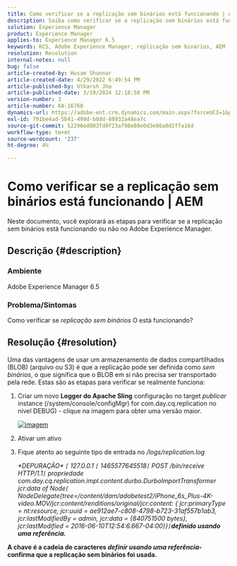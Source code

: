 ```yaml
---
title: Como verificar se a replicação sem binários está funcionando | AEM
description: Saiba como verificar se a replicação sem binários está funcionando ou não no Adobe Experience Manager.
solution: Experience Manager
product: Experience Manager
applies-to: Experience Manager 6.5
keywords: KCS, Adobe Experience Manager, replicação sem binários, AEM
resolution: Resolution
internal-notes: null
bug: false
article-created-by: Husam Shunnar
article-created-date: 4/29/2022 6:49:54 PM
article-published-by: Utkarsh Jha
article-published-date: 3/19/2024 12:18:58 PM
version-number: 3
article-number: KA-16760
dynamics-url: https://adobe-ent.crm.dynamics.com/main.aspx?forceUCI=1&pagetype=entityrecord&etn=knowledgearticle&id=5df78e22-edc7-ec11-a7b6-0022480a1d64
exl-id: 791be4ad-5b41-499d-b0dd-80932a48ea7c
source-git-commit: 52296ed003fd0f23a798e80e0d3e86a0d2ffa16d
workflow-type: tm+mt
source-wordcount: '237'
ht-degree: 4%

---
```


# Como verificar se a replicação sem binários está funcionando | AEM


Neste documento, você explorará as etapas para verificar se a replicação sem binários está funcionando ou não no Adobe Experience Manager.

## Descrição {#description}


### <b>Ambiente</b>

Adobe Experience Manager 6.5



### <b>Problema/Sintomas</b>

Como verificar se *replicação sem binários* O está funcionando?


## Resolução {#resolution}


Uma das vantagens de usar um armazenamento de dados compartilhados (BLOB) (arquivo ou S3) é que a replicação pode ser definida como *sem binários*, o que significa que o BLOB em si não precisa ser transportado pela rede. Estas são as etapas para verificar se realmente funciona:

1. Criar um novo <b>Logger do Apache Sling</b> configuração no target *publicar* instance (/system/console/configMgr) for com.day.cq.replication no nível DEBUG) - clique na imagem para obter uma versão maior.<br>

   [![imagem](https://64.media.tumblr.com/7399cc8fc96a1bb17456e9aff2af2999/tumblr_inline_p9j3kgHl8K1r414c2_500.png)](https://href.li/?http://jayan.kandathil.ca/CQ-OPS/aem62/LoggingLogger-Replication.png)
2. Ativar um ativo


3. Fique atento ao seguinte tipo de entrada no */logs/replication.log*

   *\*DEPURAÇÃO\* `[` 127.0.0.1 `[` 1465577645518`]`  POST /bin/receive HTTP/1.1`]`  propriedade com.day.cq.replication.impl.content.durbo.DurboImportTransformer jcr:data of Node`[` NodeDelegate{tree=/content/dam/adobetest2/iPhone_6s_Plus-4K-video.MOV/jcr:content/renditions/original/jcr:content: { jcr:primaryType = nt:resource, jcr:uuid = ae912ae7-c808-4798-b723-31af557b1ab3, jcr:lastModifiedBy = admin, jcr:data = {840751500 bytes}, jcr:lastModified = 2016-06-10T12:54:6.667-04:00}}`]`<b>definido usando uma referência.*


A chave é a cadeia de caracteres *definir usando uma referência*- confirma que a replicação sem binários foi usada.

